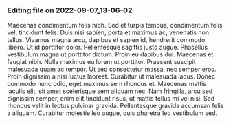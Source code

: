 

### Editing file on 2022-09-07_13-06-02

Maecenas condimentum felis nibh. Sed et turpis tempus, condimentum felis vel, tincidunt felis. Duis nisi sapien, porta et maximus ac, venenatis non tellus. Vivamus magna arcu, dapibus et sapien id, hendrerit commodo libero. Ut id porttitor dolor. Pellentesque sagittis justo augue. Phasellus vestibulum magna ut porttitor dictum. Proin eu dapibus dui.
Maecenas et feugiat nibh. Nulla maximus eu lorem ut porttitor. Praesent suscipit malesuada quam ac tempor. Ut sed consectetur massa, nec semper eros. Proin dignissim a nisi luctus laoreet. Curabitur ut malesuada lacus. Donec commodo nunc odio, eget maximus sem rhoncus et. Maecenas mattis iaculis elit, sit amet scelerisque sem aliquam nec. Nam fringilla, arcu sed dignissim semper, enim elit tincidunt risus, ut mattis tellus mi vel nisi. Sed rhoncus velit in lectus pulvinar gravida. Pellentesque gravida accumsan felis a aliquam. Curabitur molestie leo augue, quis pharetra leo vestibulum sed.


